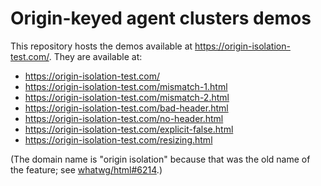 # Origin-keyed agent clusters demos

This repository hosts the demos available at <https://origin-isolation-test.com/>. They are available at:

* <https://origin-isolation-test.com/>
* <https://origin-isolation-test.com/mismatch-1.html>
* <https://origin-isolation-test.com/mismatch-2.html>
* <https://origin-isolation-test.com/bad-header.html>
* <https://origin-isolation-test.com/no-header.html>
* <https://origin-isolation-test.com/explicit-false.html>
* <https://origin-isolation-test.com/resizing.html>

(The domain name is "origin isolation" because that was the old name of the feature; see [whatwg/html#6214](https://github.com/whatwg/html/pull/6214).)
